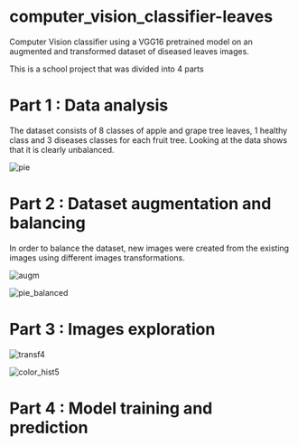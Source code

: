 # computer_vision_classifier-leaves
Computer Vision classifier using a VGG16 pretrained model on an augmented and transformed dataset of diseased leaves images.

This is a school project that was divided into 4 parts

# Part 1 : Data analysis

The dataset consists of 8 classes of apple and grape tree leaves, 1 healthy class and 3 diseases classes for each fruit tree.
Looking at the data shows that it is clearly unbalanced.

![pie](https://github.com/E33aS42/computer_vision_classifier-leaves/assets/66993020/b3bdfbaa-d3bf-4e56-8c79-0b1eeeafebad)

# Part 2 : Dataset augmentation and balancing

In order to balance the dataset, new images were created from the existing images using different images transformations.

![augm](https://github.com/E33aS42/computer_vision_classifier-leaves/assets/66993020/ca6582ec-8d0b-4e6f-97cd-a52b2a1436e3)


![pie_balanced](https://github.com/E33aS42/computer_vision_classifier-leaves/assets/66993020/cf912c2d-c636-472f-be4e-a7c945dc84e9)


# Part 3 : Images exploration

![transf4](https://github.com/E33aS42/computer_vision_classifier-leaves/assets/66993020/a9e9a97c-2525-49db-8bdf-24d189779ad9)

![color_hist5](https://github.com/E33aS42/computer_vision_classifier-leaves/assets/66993020/577d9e14-4abb-41ca-aa94-de2390c46fd0)


# Part 4 : Model training and prediction
